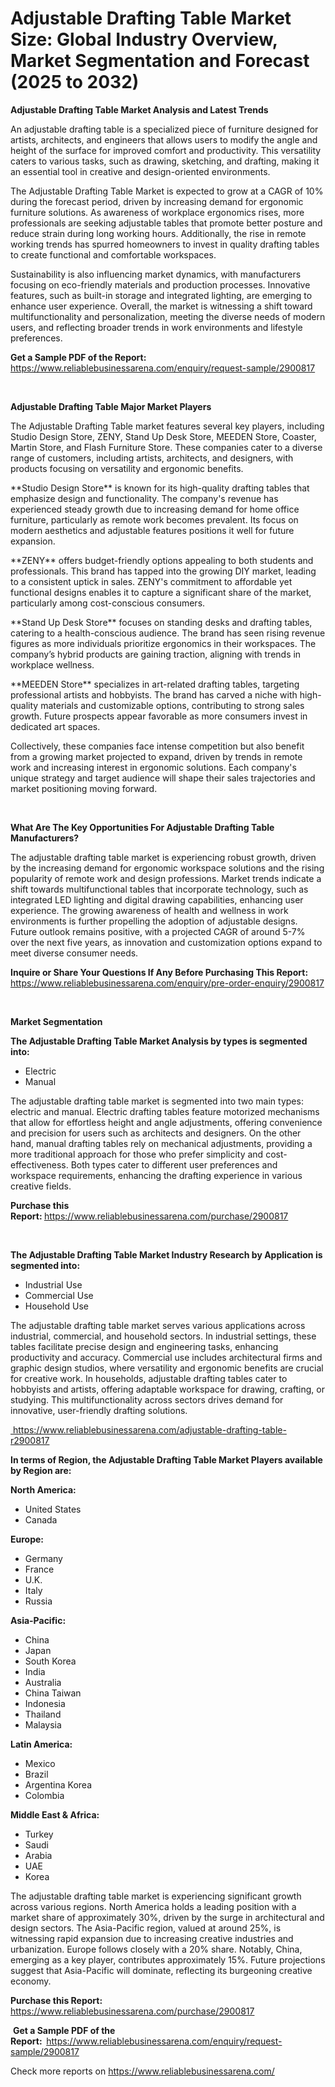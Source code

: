 <p><h1>Adjustable Drafting Table Market Size: Global Industry Overview, Market Segmentation and Forecast (2025 to 2032)</h1></p><p><strong>Adjustable Drafting Table Market Analysis and Latest Trends</strong></p>
<p><p>An adjustable drafting table is a specialized piece of furniture designed for artists, architects, and engineers that allows users to modify the angle and height of the surface for improved comfort and productivity. This versatility caters to various tasks, such as drawing, sketching, and drafting, making it an essential tool in creative and design-oriented environments.</p><p>The Adjustable Drafting Table Market is expected to grow at a CAGR of 10% during the forecast period, driven by increasing demand for ergonomic furniture solutions. As awareness of workplace ergonomics rises, more professionals are seeking adjustable tables that promote better posture and reduce strain during long working hours. Additionally, the rise in remote working trends has spurred homeowners to invest in quality drafting tables to create functional and comfortable workspaces.</p><p>Sustainability is also influencing market dynamics, with manufacturers focusing on eco-friendly materials and production processes. Innovative features, such as built-in storage and integrated lighting, are emerging to enhance user experience. Overall, the market is witnessing a shift toward multifunctionality and personalization, meeting the diverse needs of modern users, and reflecting broader trends in work environments and lifestyle preferences.</p></p>
<p><strong>Get a Sample PDF of the Report:&nbsp;</strong> <a href="https://www.reliablebusinessarena.com/enquiry/request-sample/2900817?utm_campaign=2485&utm_medium=2&utm_source=Github&utm_content=ia&utm_term=16032025&utm_id=adjustable-drafting-table">https://www.reliablebusinessarena.com/enquiry/request-sample/2900817</a></p>
<p>&nbsp;</p>
<p><strong>Adjustable Drafting Table Major Market Players</strong></p>
<p><p>The Adjustable Drafting Table market features several key players, including Studio Design Store, ZENY, Stand Up Desk Store, MEEDEN Store, Coaster, Martin Store, and Flash Furniture Store. These companies cater to a diverse range of customers, including artists, architects, and designers, with products focusing on versatility and ergonomic benefits.</p><p>**Studio Design Store** is known for its high-quality drafting tables that emphasize design and functionality. The company's revenue has experienced steady growth due to increasing demand for home office furniture, particularly as remote work becomes prevalent. Its focus on modern aesthetics and adjustable features positions it well for future expansion.</p><p>**ZENY** offers budget-friendly options appealing to both students and professionals. This brand has tapped into the growing DIY market, leading to a consistent uptick in sales. ZENY's commitment to affordable yet functional designs enables it to capture a significant share of the market, particularly among cost-conscious consumers.</p><p>**Stand Up Desk Store** focuses on standing desks and drafting tables, catering to a health-conscious audience. The brand has seen rising revenue figures as more individuals prioritize ergonomics in their workspaces. The company’s hybrid products are gaining traction, aligning with trends in workplace wellness.</p><p>**MEEDEN Store** specializes in art-related drafting tables, targeting professional artists and hobbyists. The brand has carved a niche with high-quality materials and customizable options, contributing to strong sales growth. Future prospects appear favorable as more consumers invest in dedicated art spaces.</p><p>Collectively, these companies face intense competition but also benefit from a growing market projected to expand, driven by trends in remote work and increasing interest in ergonomic solutions. Each company's unique strategy and target audience will shape their sales trajectories and market positioning moving forward.</p></p>
<p>&nbsp;</p>
<p><strong>What Are The Key Opportunities For Adjustable Drafting Table Manufacturers?</strong></p>
<p><p>The adjustable drafting table market is experiencing robust growth, driven by the increasing demand for ergonomic workspace solutions and the rising popularity of remote work and design professions. Market trends indicate a shift towards multifunctional tables that incorporate technology, such as integrated LED lighting and digital drawing capabilities, enhancing user experience. The growing awareness of health and wellness in work environments is further propelling the adoption of adjustable designs. Future outlook remains positive, with a projected CAGR of around 5-7% over the next five years, as innovation and customization options expand to meet diverse consumer needs.</p></p>
<p><strong>Inquire or Share Your Questions If Any Before Purchasing This Report:</strong> <a href="https://www.reliablebusinessarena.com/enquiry/pre-order-enquiry/2900817?utm_campaign=2485&utm_medium=2&utm_source=Github&utm_content=ia&utm_term=16032025&utm_id=adjustable-drafting-table">https://www.reliablebusinessarena.com/enquiry/pre-order-enquiry/2900817</a></p>
<p>&nbsp;</p>
<p><strong>Market Segmentation</strong></p>
<p><strong>The Adjustable Drafting Table Market Analysis by types is segmented into:</strong></p>
<p><ul><li>Electric</li><li>Manual</li></ul></p>
<p><p>The adjustable drafting table market is segmented into two main types: electric and manual. Electric drafting tables feature motorized mechanisms that allow for effortless height and angle adjustments, offering convenience and precision for users such as architects and designers. On the other hand, manual drafting tables rely on mechanical adjustments, providing a more traditional approach for those who prefer simplicity and cost-effectiveness. Both types cater to different user preferences and workspace requirements, enhancing the drafting experience in various creative fields.</p></p>
<p><strong>Purchase this Report:&nbsp;</strong><a href="https://www.reliablebusinessarena.com/purchase/2900817?utm_campaign=2485&utm_medium=2&utm_source=Github&utm_content=ia&utm_term=16032025&utm_id=adjustable-drafting-table">https://www.reliablebusinessarena.com/purchase/2900817</a></p>
<p>&nbsp;</p>
<p><strong>The Adjustable Drafting Table Market Industry Research by Application is segmented into:</strong></p>
<p><ul><li>Industrial Use</li><li>Commercial Use</li><li>Household Use</li></ul></p>
<p><p>The adjustable drafting table market serves various applications across industrial, commercial, and household sectors. In industrial settings, these tables facilitate precise design and engineering tasks, enhancing productivity and accuracy. Commercial use includes architectural firms and graphic design studios, where versatility and ergonomic benefits are crucial for creative work. In households, adjustable drafting tables cater to hobbyists and artists, offering adaptable workspace for drawing, crafting, or studying. This multifunctionality across sectors drives demand for innovative, user-friendly drafting solutions.</p></p>
<p><a href="https://www.reliablebusinessarena.com/adjustable-drafting-table-r2900817?utm_campaign=2485&utm_medium=2&utm_source=Github&utm_content=ia&utm_term=16032025&utm_id=adjustable-drafting-table">&nbsp;https://www.reliablebusinessarena.com/adjustable-drafting-table-r2900817</a></p>
<p><strong>In terms of Region, the Adjustable Drafting Table Market Players available by Region are:</strong></p>
<p>
    <p> <strong> North America: </strong>
        <ul>
            <li>United States</li>
            <li>Canada</li>
        </ul>
        </p> 
    <p> <strong> Europe: </strong>
        <ul>
            <li>Germany</li>
            <li>France</li>
            <li>U.K.</li>
            <li>Italy</li>
            <li>Russia</li>
        </ul>
        </p> 
    <p> <strong> Asia-Pacific: </strong>
        <ul>
            <li>China</li>
            <li>Japan</li>
            <li>South Korea</li>
            <li>India</li>
            <li>Australia</li>
            <li>China Taiwan</li>
            <li>Indonesia</li>
            <li>Thailand</li>
            <li>Malaysia</li>
        </ul>
        </p> 
    <p> <strong> Latin America: </strong>
        <ul>
            <li>Mexico</li>
            <li>Brazil</li>
            <li>Argentina Korea</li>
            <li>Colombia</li>
        </ul>
        </p> 
    <p> <strong> Middle East & Africa: </strong>
        <ul>
            <li>Turkey</li>
            <li>Saudi</li>
            <li>Arabia</li>
            <li>UAE</li>
            <li>Korea</li>
        </ul>
    </p>
    </p>
<p><p>The adjustable drafting table market is experiencing significant growth across various regions. North America holds a leading position with a market share of approximately 30%, driven by the surge in architectural and design sectors. The Asia-Pacific region, valued at around 25%, is witnessing rapid expansion due to increasing creative industries and urbanization. Europe follows closely with a 20% share. Notably, China, emerging as a key player, contributes approximately 15%. Future projections suggest that Asia-Pacific will dominate, reflecting its burgeoning creative economy.</p></p>
<p><strong>Purchase this Report: </strong><a href="https://www.reliablebusinessarena.com/purchase/2900817?utm_campaign=2485&utm_medium=2&utm_source=Github&utm_content=ia&utm_term=16032025&utm_id=adjustable-drafting-table">https://www.reliablebusinessarena.com/purchase/2900817</a></p>
<p>&nbsp;<strong>Get a Sample PDF of the Report:&nbsp;&nbsp;</strong><a href="https://www.reliablebusinessarena.com/enquiry/request-sample/2900817?utm_campaign=2485&utm_medium=2&utm_source=Github&utm_content=ia&utm_term=16032025&utm_id=adjustable-drafting-table">https://www.reliablebusinessarena.com/enquiry/request-sample/2900817</a></p>
<p><strong></strong></p>
<p>Check more reports on <a href="https://www.reliablebusinessarena.com/?utm_campaign=2485&utm_medium=2&utm_source=Github&utm_content=ia&utm_term=16032025&utm_id=adjustable-drafting-table">https://www.reliablebusinessarena.com/</a></p>